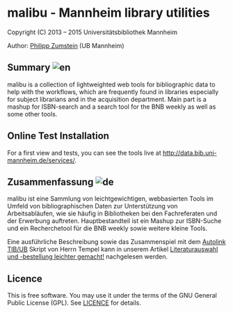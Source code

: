 # malibu - Mannheim library utilities

Copyright (C) 2013 – 2015 Universitätsbibliothek Mannheim

Author: <a href="https://github.com/zuphilip">Philipp Zumstein</a> (UB Mannheim)

## Summary ![en](http://bib.uni-mannheim.de/fileadmin/scripts/flag_en.jpeg)

malibu is a collection of lightweighted web tools for bibliographic data
to help with the workflows, which are frequently found in libraries especially
for subject librarians and in the acquisition department.
Main part is a mashup for ISBN-search and a search tool for the BNB weekly as
well as some other tools.

## Online Test Installation

For a first view and tests, you can see the tools live at http://data.bib.uni-mannheim.de/services/.


## Zusammenfassung ![de](http://bib.uni-mannheim.de/fileadmin/scripts/flag_de.jpeg)

malibu ist eine Sammlung von leichtgewichtigen, webbasierten Tools im Umfeld von bibliographischen Daten zur Unterstützung von Arbeitsabläufen, wie sie häufig in Bibliotheken bei den Fachreferaten und der Erwerbung auftreten. Hauptbestandteil ist ein Mashup zur ISBN-Suche und ein Recherchetool für die BNB weekly sowie weitere kleine Tools.

Eine ausführliche Beschreibung sowie das Zusammenspiel mit dem
<a href="http://www.tempelb.de/autolink-tibub/">Autolink TIB/UB</a> Skript von Herrn Tempel
kann in unserem Artikel <a href="https://ub-madoc.bib.uni-mannheim.de/38826/">Literaturauswahl und -bestellung leichter gemacht!</a> nachgelesen werden.

## Licence

This is free software. You may use it under the terms of the GNU General Public License (GPL). See <a href="https://github.com/UB-Mannheim/malibu/blob/master/LICENSE">LICENCE</a> for details.
